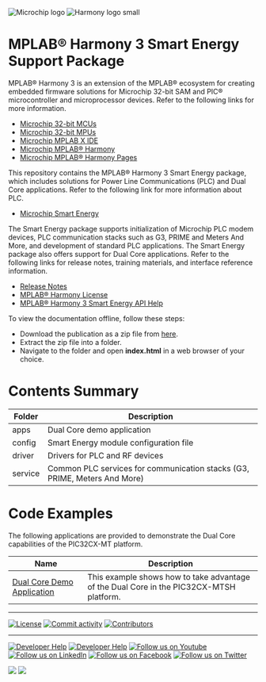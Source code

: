 ![Microchip logo](https://raw.githubusercontent.com/wiki/Microchip-MPLAB-Harmony/Microchip-MPLAB-Harmony.github.io/images/microchip_logo.png)
![Harmony logo small](https://raw.githubusercontent.com/wiki/Microchip-MPLAB-Harmony/Microchip-MPLAB-Harmony.github.io/images/microchip_mplab_harmony_logo_small.png)

# MPLAB® Harmony 3 Smart Energy Support Package

MPLAB® Harmony 3 is an extension of the MPLAB® ecosystem for creating embedded firmware solutions for Microchip 32-bit SAM and PIC® microcontroller and microprocessor devices. Refer to the following links for more information.

- [Microchip 32-bit MCUs](https://www.microchip.com/design-centers/32-bit)
- [Microchip 32-bit MPUs](https://www.microchip.com/design-centers/32-bit-mpus)
- [Microchip MPLAB X IDE](https://www.microchip.com/mplab/mplab-x-ide)
- [Microchip MPLAB® Harmony](https://www.microchip.com/mplab/mplab-harmony)
- [Microchip MPLAB® Harmony Pages](https://microchip-mplab-harmony.github.io/)

This repository contains the MPLAB® Harmony 3 Smart Energy package, which includes solutions for Power Line Communications (PLC) and Dual Core applications.
Refer to the following link for more information about PLC.

- [Microchip Smart Energy](https://www.microchip.com/design-centers/smart-energy-products/power-line-communications)

The Smart Energy package supports initialization of Microchip PLC modem devices, PLC communication stacks such as G3, PRIME and Meters And More, and development of standard PLC applications.
The Smart Energy package also offers support for Dual Core applications.
Refer to the following links for release notes, training materials, and interface reference information.

- [Release Notes](./release_notes.md)
- [MPLAB® Harmony License](Microchip_SLA001.md)
- [MPLAB® Harmony 3 Smart Energy API Help](https://onlinedocs.microchip.com/g/GUID-87F4E49E-0A61-4067-B9CF-1FE226A94F9B)

To view the documentation offline, follow these steps:
 - Download the publication as a zip file from [here](https://onlinedocs.microchip.com/download/GUID-87F4E49E-0A61-4067-B9CF-1FE226A94F9B?type=webhelp).
 - Extract the zip file into a folder.
 - Navigate to the folder and open **index.html** in a web browser of your choice.

# Contents Summary

| Folder     | Description                                                                |
| ---        | ---                                                                        |
| apps       | Dual Core demo application                                                 |
| config     | Smart Energy module configuration file                                     |
| driver     | Drivers for PLC and RF devices                                             |
| service    | Common PLC services for communication stacks (G3, PRIME, Meters And More)  |

# Code Examples

The following applications are provided to demonstrate the Dual Core capabilities of the PIC32CX-MT platform.

| Name               | Description |
| ----               | ----------- |
| [Dual Core Demo Application](https://onlinedocs.microchip.com/v2/keyword-lookup?keyword=SE_Dual_Core_Demo_Application&redirect=true) | This example shows how to take advantage of the Dual Core in the PIC32CX-MTSH platform. |

____

[![License](https://img.shields.io/badge/license-Harmony%20license-orange.svg)](https://github.com/Microchip-MPLAB-Harmony/smartenergy/blob/master/Microchip_SLA001.md)
[![Commit activity](https://img.shields.io/github/commit-activity/y/Microchip-MPLAB-Harmony/smartenergy.svg)](https://github.com/Microchip-MPLAB-Harmony/smartenergy/graphs/commit-activity)
[![Contributors](https://img.shields.io/github/contributors-anon/Microchip-MPLAB-Harmony/smartenergy.svg)]()

____

[![Developer Help](https://img.shields.io/badge/Youtube-Developer%20Help-red.svg)](https://www.youtube.com/MicrochipDeveloperHelp)
[![Developer Help](https://img.shields.io/badge/XWiki-Developer%20Help-torquiose.svg)](https://developerhelp.microchip.com/xwiki/bin/view/software-tools/harmony/)
[![Follow us on Youtube](https://img.shields.io/badge/Youtube-Follow%20us%20on%20Youtube-red.svg)](https://www.youtube.com/user/MicrochipTechnology)
[![Follow us on LinkedIn](https://img.shields.io/badge/LinkedIn-Follow%20us%20on%20LinkedIn-blue.svg)](https://www.linkedin.com/company/microchip-technology)
[![Follow us on Facebook](https://img.shields.io/badge/Facebook-Follow%20us%20on%20Facebook-blue.svg)](https://www.facebook.com/microchiptechnology/)
[![Follow us on Twitter](https://img.shields.io/twitter/follow/MicrochipTech.svg?style=social)](https://twitter.com/MicrochipTech)

[![](https://img.shields.io/github/stars/Microchip-MPLAB-Harmony/smartenergy.svg?style=social)]()
[![](https://img.shields.io/github/watchers/Microchip-MPLAB-Harmony/smartenergy.svg?style=social)]()
